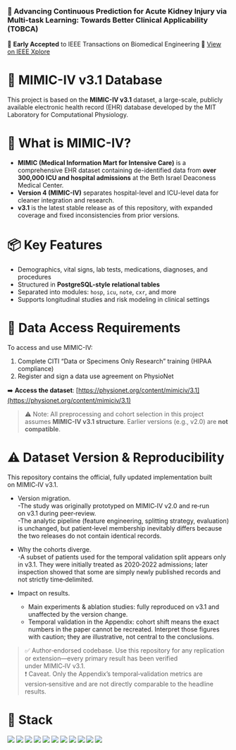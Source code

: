 ### 🧠 Advancing Continuous Prediction for Acute Kidney Injury via Multi-task Learning: Towards Better Clinical Applicability (TOBCA)

📝 **Early Accepted** to IEEE Transactions on Biomedical Engineering  🔗 [View on IEEE Xplore](https://ieeexplore.ieee.org/abstract/document/10960515)

# 🏥 MIMIC-IV v3.1 Database

This project is based on the **MIMIC-IV v3.1** dataset, a large-scale, publicly available electronic health record (EHR) database developed by the MIT Laboratory for Computational Physiology.

# 📌 What is MIMIC-IV?
- **MIMIC (Medical Information Mart for Intensive Care)** is a comprehensive EHR dataset containing de-identified data from **over 300,000 ICU and hospital admissions** at the Beth Israel Deaconess Medical Center.
- **Version 4 (MIMIC-IV)** separates hospital-level and ICU-level data for cleaner integration and research.
- **v3.1** is the latest stable release as of this repository, with expanded coverage and fixed inconsistencies from prior versions.

# 📦 Key Features
- Demographics, vital signs, lab tests, medications, diagnoses, and procedures
- Structured in **PostgreSQL-style relational tables**
- Separated into modules: `hosp`, `icu`, `note`, `cxr`, and more
- Supports longitudinal studies and risk modeling in clinical settings

# 🔐 Data Access Requirements
To access and use MIMIC-IV:
1. Complete CITI “Data or Specimens Only Research” training (HIPAA compliance)
2. Register and sign a data use agreement on PhysioNet

➡️ **Access the dataset**: [https://physionet.org/content/mimiciv/3.1](https://physionet.org/content/mimiciv/3.1)

> ⚠️ Note: All preprocessing and cohort selection in this project assumes **MIMIC-IV v3.1 structure**. Earlier versions (e.g., v2.0) are **not compatible**.

# ⚠️ Dataset Version & Reproducibility

This repository contains the official, fully updated implementation built on MIMIC‑IV v3.1.

* Version migration.  
  -The study was originally prototyped on MIMIC‑IV v2.0 and re‑run on v3.1 during peer‑review.  
  -The analytic pipeline (feature engineering, splitting strategy, evaluation) is unchanged, but patient‑level membership inevitably differs because the two releases do not contain identical records.

* Why the cohorts diverge.  
  -A subset of patients used for the temporal validation split appears only in v3.1. They were initially treated as 2020‑2022 admissions; later inspection showed that some are simply newly published records and not strictly time‑delimited.

* Impact on results.  
  - Main experiments & ablation studies: fully reproduced on v3.1 and unaffected by the version change.  
  - Temporal validation in the Appendix: cohort shift means the exact numbers in the paper cannot be recreated. Interpret those figures with caution; they are illustrative, not central to the conclusions.

> ✅ Author‑endorsed codebase. Use this repository for any replication or extension—every primary result has been verified under MIMIC‑IV v3.1.  
> ❗ Caveat. Only the Appendix’s temporal‑validation metrics are version‑sensitive and are not directly comparable to the headline results.

# 🧱 Stack

<img src="https://img.shields.io/badge/Python-3776AB?style=flat&logo=Python&logoColor=white"/> <img src="https://img.shields.io/badge/PyTorch-EE4C2C?style=flat&logo=PyTorch&logoColor=white"/> <img src="https://img.shields.io/badge/Optuna-70AADB?style=flat"/> <img src="https://img.shields.io/badge/Pandas-150458?style=flat&logo=pandas&logoColor=white"/> <img src="https://img.shields.io/badge/Numpy-013243?style=flat&logo=numpy&logoColor=white"/> <img src="https://img.shields.io/badge/Scikit--learn-F7931E?style=flat&logo=scikit-learn&logoColor=white"/> <img src="https://img.shields.io/badge/Matplotlib-3776AB?style=flat&logo=matplotlib&logoColor=white"/> <img src="https://img.shields.io/badge/Seaborn-0C5A6B?style=flat"/> <img src="https://img.shields.io/badge/WandB-FFBE00?style=flat&logo=wandb&logoColor=black"/> <img src="https://img.shields.io/badge/Jupyter-F37626?style=flat&logo=jupyter&logoColor=white"/> <img src="https://img.shields.io/badge/SPSS-005BAB?style=flat&logo=ibm&logoColor=white"/>
